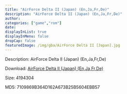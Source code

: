 ```yaml
---
title: "AirForce Delta II (Japan) (En,Ja,Fr,De)"
description: "AirForce Delta II (Japan) (En,Ja,Fr,De)"
author: 
categories: ["game","rom"]
date: 
displayInList: true
displayInMenu: false
dropCap: false
featuredImage: /img/gba/AirForce Delta II [Japan].jpg
---
```


Description: AirForce Delta II (Japan) (En,Ja,Fr,De)

Download: <a style="text-decoration:underline;" href="https://mega.nz/#!qGBiCQBL!b9TqlpR9PDh7VD0N71g7wkydWIKgjjObIqtXCsBp4gI" target = "_blank" rel = "nofollow" > AirForce Delta II (Japan) (En,Ja,Fr,De)</a>

Size: 4194304

MD5: 7109869B364D162A673B25B5604EBB57

